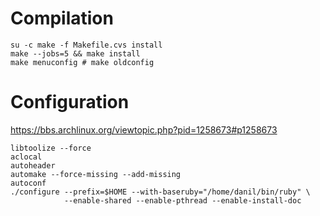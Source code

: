 <!-- -*- coding: utf-8; -*- -->

Compilation
===========

    su -c make -f Makefile.cvs install
    make --jobs=5 && make install
    make menuconfig # make oldconfig

Configuration
=============

<https://bbs.archlinux.org/viewtopic.php?pid=1258673#p1258673>

    libtoolize --force
    aclocal
    autoheader
    automake --force-missing --add-missing
    autoconf
    ./configure --prefix=$HOME --with-baseruby="/home/danil/bin/ruby" \
                --enable-shared --enable-pthread --enable-install-doc
